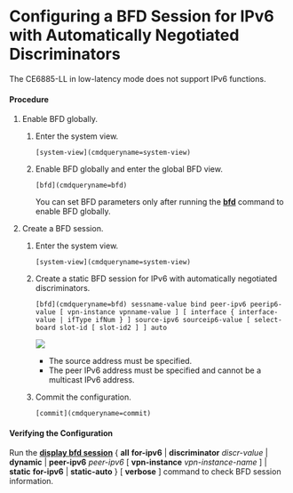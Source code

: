 Configuring a BFD Session for IPv6 with Automatically Negotiated Discriminators
===============================================================================

The CE6885-LL in low-latency mode does not support IPv6 functions.

#### Procedure

1. Enable BFD globally.
   1. Enter the system view.
      
      
      ```
      [system-view](cmdqueryname=system-view)
      ```
   2. Enable BFD globally and enter the global BFD view.
      
      
      ```
      [bfd](cmdqueryname=bfd)
      ```
      
      You can set BFD parameters only after running the [**bfd**](cmdqueryname=bfd) command to enable BFD globally.
2. Create a BFD session.
   1. Enter the system view.
      
      
      ```
      [system-view](cmdqueryname=system-view)
      ```
   2. Create a static BFD session for IPv6 with automatically negotiated discriminators.
      
      
      ```
      [bfd](cmdqueryname=bfd) sessname-value bind peer-ipv6 peerip6-value [ vpn-instance vpnname-value ] [ interface { interface-value | ifType ifNum } ] source-ipv6 sourceip6-value [ select-board slot-id [ slot-id2 ] ] auto
      ```
      ![](public_sys-resources/note_3.0-en-us.png) 
      * The source address must be specified.
      * The peer IPv6 address must be specified and cannot be a multicast IPv6 address.
   3. Commit the configuration.
      
      
      ```
      [commit](cmdqueryname=commit)
      ```

#### Verifying the Configuration

Run the [**display bfd session**](cmdqueryname=display+bfd+session) { **all** **for-ipv6** | **discriminator** *discr-value* | **dynamic** | **peer-ipv6** *peer-ipv6* [ **vpn-instance** *vpn-instance-name* ] | **static** **for-ipv6** | **static-auto** } [ **verbose** ] command to check BFD session information.